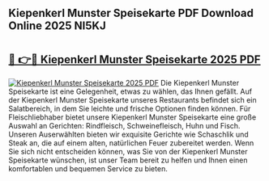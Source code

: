 ## Kiepenkerl Munster Speisekarte PDF Download Online 2025 NI5KJ

# <h2><a href="http://gcbchok.nevu.top/?p=Kiepenkerl+Munster+Speisekarte">🔗 👉🔴 Kiepenkerl Munster Speisekarte 2025 PDF</a></h2>

[![Kiepenkerl Munster Speisekarte 2025 PDF](https://i.imgur.com/dBaPXMq.png)](http://gcbchok.nevu.top/?p=Kiepenkerl+Munster+Speisekarte)
Die Kiepenkerl Munster Speisekarte ist eine Gelegenheit, etwas zu wählen, das Ihnen gefällt. Auf der Kiepenkerl Munster Speisekarte unseres Restaurants befindet sich ein Salatbereich, in dem Sie leichte und frische Optionen finden können. Für Fleischliebhaber bietet unsere Kiepenkerl Munster Speisekarte eine große Auswahl an Gerichten: Rindfleisch, Schweinefleisch, Huhn und Fisch. Unseren Auserwählten bieten wir exquisite Gerichte wie Schaschlik und Steak an, die auf einem alten, natürlichen Feuer zubereitet werden. Wenn Sie sich nicht entscheiden können, was Sie von der Kiepenkerl Munster Speisekarte wünschen, ist unser Team bereit zu helfen und Ihnen einen komfortablen und bequemen Service zu bieten.
